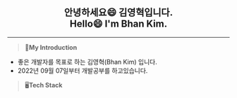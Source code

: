 <h2 align="center">안녕하세요😄 김영혁입니다. <br> Hello😄 I'm Bhan Kim.</h2>


___

>:person_in_tuxedo:**My Introduction**
- 좋은 개발자를 목표로 하는 김영혁(Bhan Kim) 입니다.
- 2022년 09월 07일부터 개발공부를 하고있습니다.

>:desktop_computer:**Tech Stack** 

<!--
**BhanKim/BhanKim** is a ✨ _special_ ✨ repository because its `README.md` (this file) appears on your GitHub profile.

Here are some ideas to get you started:

- 🔭 I’m currently working on ...
- 🌱 I’m currently learning ...
- 👯 I’m looking to collaborate on ...
- 🤔 I’m looking for help with ...
- 💬 Ask me about ...
- 📫 How to reach me: ...
- 😄 Pronouns: ...
- ⚡ Fun fact: ...

-->
